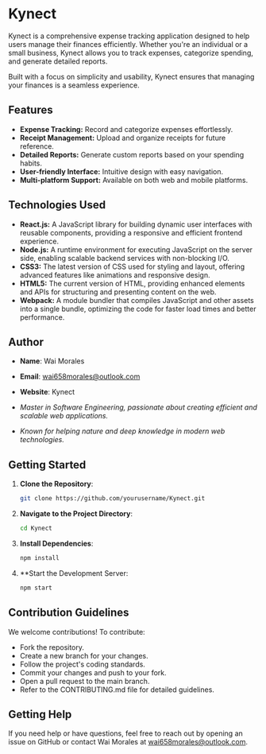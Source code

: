 # Kynect


Kynect is a comprehensive expense tracking application designed to help users manage their finances efficiently. Whether you're an individual or a small business, 
Kynect allows you to track expenses, categorize spending, and generate detailed reports. 

Built with a focus on simplicity and usability, Kynect ensures that managing your finances is a seamless experience.

## Features

- **Expense Tracking:** Record and categorize expenses effortlessly.
- **Receipt Management:** Upload and organize receipts for future reference.
- **Detailed Reports:** Generate custom reports based on your spending habits.
- **User-friendly Interface:** Intuitive design with easy navigation.
- **Multi-platform Support:** Available on both web and mobile platforms.

## Technologies Used

- **React.js:** A JavaScript library for building dynamic user interfaces with reusable components, providing a responsive and efficient frontend experience.
- **Node.js:** A runtime environment for executing JavaScript on the server side, enabling scalable backend services with non-blocking I/O.
- **CSS3:** The latest version of CSS used for styling and layout, offering advanced features like animations and responsive design.
- **HTML5:** The current version of HTML, providing enhanced elements and APIs for structuring and presenting content on the web.
- **Webpack:** A module bundler that compiles JavaScript and other assets into a single bundle, optimizing the code for faster load times and better performance.

## Author

- **Name**: Wai Morales  
- **Email**: wai658morales@outlook.com  
- **Website**: Kynect

- *Master in Software Engineering, passionate about creating efficient and scalable web applications.*  
- *Known for helping nature and deep knowledge in modern web technologies.*  

## Getting Started

1. **Clone the Repository**:
   ```bash
   git clone https://github.com/yourusername/Kynect.git
2. **Navigate to the Project Directory**:
   ```bash
   cd Kynect
3. **Install Dependencies**:
   ```bash
   npm install
4. **Start the Development Server:
   ```bash
   npm start

## Contribution Guidelines

We welcome contributions! To contribute:
- Fork the repository.
- Create a new branch for your changes.
- Follow the project's coding standards.
- Commit your changes and push to your fork.
- Open a pull request to the main branch.
- Refer to the CONTRIBUTING.md file for detailed guidelines.

## Getting Help
If you need help or have questions, feel free to reach out by opening an issue on GitHub or contact Wai Morales at wai658morales@outlook.com.
